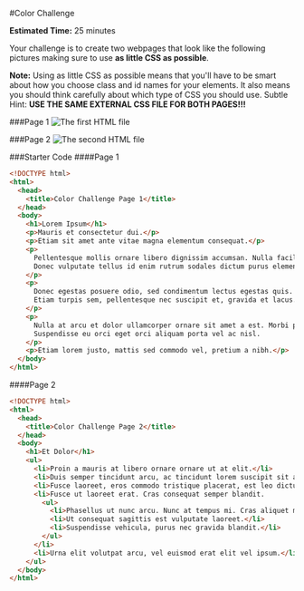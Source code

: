 #Color Challenge

**Estimated Time:** 25 minutes

Your challenge is to create two webpages that look like the following pictures making sure to use **as little CSS as possible**.

**Note:** Using as little CSS as possible means that you'll have to be smart about how you choose class and id names for your elements. It also means you should think carefully about which type of CSS you should use. Subtle Hint: **USE THE SAME EXTERNAL CSS FILE FOR BOTH PAGES!!!**

###Page 1
![The first HTML file](http://christensenacademy.org/modules/css-basics/challenges/color-challenge-page-1.png)

###Page 2
![The second HTML file](http://christensenacademy.org/modules/css-basics/challenges/color-challenge-page-2.png)

###Starter Code
####Page 1
```html
<!DOCTYPE html>
<html>
  <head>
    <title>Color Challenge Page 1</title>
  </head>
  <body>
    <h1>Lorem Ipsum</h1>
    <p>Mauris et consectetur dui.</p>
    <p>Etiam sit amet ante vitae magna elementum consequat.</p>
    <p>
      Pellentesque mollis ornare libero dignissim accumsan. Nulla facilisi.
      Donec vulputate tellus id enim rutrum sodales dictum purus elementum.
    </p>
    <p>
      Donec egestas posuere odio, sed condimentum lectus egestas quis.
      Etiam turpis sem, pellentesque nec suscipit et, gravida et lacus.
    </p>
    <p>
      Nulla at arcu et dolor ullamcorper ornare sit amet a est. Morbi porta porta condimentum.
      Suspendisse eu orci eget orci aliquam porta vel ac nisl.
    </p>
    <p>Etiam lorem justo, mattis sed commodo vel, pretium a nibh.</p>
  </body>
</html>
```
####Page 2
```html
<!DOCTYPE html>
<html>
  <head>
    <title>Color Challenge Page 2</title>
  </head>
  <body>
    <h1>Et Dolor</h1>
    <ul>
      <li>Proin a mauris at libero ornare ornare ut at elit.</li>
      <li>Duis semper tincidunt arcu, ac tincidunt lorem suscipit sit amet.</li>
      <li>Fusce laoreet, eros commodo tristique placerat, est leo dictum massa, ut rhoncus orci quam eu nunc.</li>
      <li>Fusce ut laoreet erat. Cras consequat semper blandit.
        <ul>
          <li>Phasellus ut nunc arcu. Nunc at tempus mi. Cras aliquet malesuada molestie.</li>
          <li>Ut consequat sagittis est vulputate laoreet.</li>
          <li>Suspendisse vehicula, purus nec gravida blandit.</li>
        </ul>
      </li>
      <li>Urna elit volutpat arcu, vel euismod erat elit vel ipsum.</li>
    </ul> 
  </body>
</html>
```
